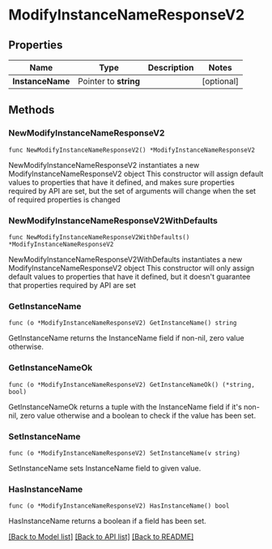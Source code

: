 # ModifyInstanceNameResponseV2

## Properties

Name | Type | Description | Notes
------------ | ------------- | ------------- | -------------
**InstanceName** | Pointer to **string** |  | [optional] 

## Methods

### NewModifyInstanceNameResponseV2

`func NewModifyInstanceNameResponseV2() *ModifyInstanceNameResponseV2`

NewModifyInstanceNameResponseV2 instantiates a new ModifyInstanceNameResponseV2 object
This constructor will assign default values to properties that have it defined,
and makes sure properties required by API are set, but the set of arguments
will change when the set of required properties is changed

### NewModifyInstanceNameResponseV2WithDefaults

`func NewModifyInstanceNameResponseV2WithDefaults() *ModifyInstanceNameResponseV2`

NewModifyInstanceNameResponseV2WithDefaults instantiates a new ModifyInstanceNameResponseV2 object
This constructor will only assign default values to properties that have it defined,
but it doesn't guarantee that properties required by API are set

### GetInstanceName

`func (o *ModifyInstanceNameResponseV2) GetInstanceName() string`

GetInstanceName returns the InstanceName field if non-nil, zero value otherwise.

### GetInstanceNameOk

`func (o *ModifyInstanceNameResponseV2) GetInstanceNameOk() (*string, bool)`

GetInstanceNameOk returns a tuple with the InstanceName field if it's non-nil, zero value otherwise
and a boolean to check if the value has been set.

### SetInstanceName

`func (o *ModifyInstanceNameResponseV2) SetInstanceName(v string)`

SetInstanceName sets InstanceName field to given value.

### HasInstanceName

`func (o *ModifyInstanceNameResponseV2) HasInstanceName() bool`

HasInstanceName returns a boolean if a field has been set.


[[Back to Model list]](../README.md#documentation-for-models) [[Back to API list]](../README.md#documentation-for-api-endpoints) [[Back to README]](../README.md)


